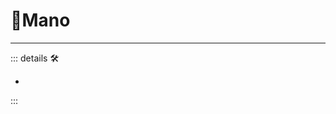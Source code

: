 # 🔷<soma>Mano</soma>

---

<!-- =================================================== -->
<!-- =================================================== -->
<!-- =================================================== -->
<!-- =================================================== -->
<!-- =================================================== -->
::: details 🛠

-

:::